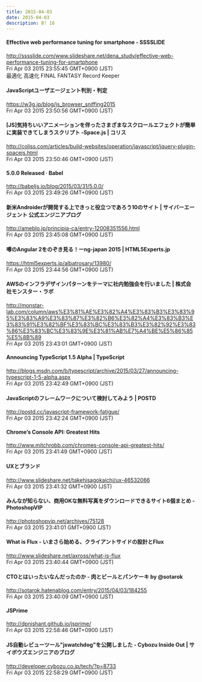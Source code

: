 ```yaml
---
title: 2015-04-03
date: 2015-04-03
description: B! 16
---
```


#### Effective web performance tuning for smartphone - SSSSLIDE
http://sssslide.com/www.slideshare.net/dena_study/effective-web-performance-tuning-for-smartphone<br>
Fri Apr 03 2015 23:55:45 GMT+0900 (JST)<br>
最適化 高速化 FINAL FANTASY Record Keeper


#### JavaScriptユーザエージェント判別・判定
https://w3g.jp/blog/js_browser_sniffing2015<br>
Fri Apr 03 2015 23:50:56 GMT+0900 (JST)<br>


####   [JS]気持ちいいアニメーションを伴ったさまざまなスクロールエフェクトが簡単に実装できてしまうスクリプト -Space.js | コリス
http://coliss.com/articles/build-websites/operation/javascript/jquery-plugin-spacejs.html<br>
Fri Apr 03 2015 23:50:46 GMT+0900 (JST)<br>


#### 5.0.0 Released · Babel
http://babeljs.io/blog/2015/03/31/5.0.0/<br>
Fri Apr 03 2015 23:49:26 GMT+0900 (JST)<br>


#### 新米Androiderが開発する上できっと役立つであろう10のサイト | サイバーエージェント 公式エンジニアブログ
http://ameblo.jp/principia-ca/entry-12008351556.html<br>
Fri Apr 03 2015 23:45:08 GMT+0900 (JST)<br>


#### 噂のAngular 2をのぞき見る！ーng-japan 2015 | HTML5Experts.jp
https://html5experts.jp/albatrosary/13980/<br>
Fri Apr 03 2015 23:44:56 GMT+0900 (JST)<br>


#### AWSのインフラデザインパターンをテーマに社内勉強会を行いました | 株式会社モンスター・ラボ
http://monstar-lab.com/column/aws%E3%81%AE%E3%82%A4%E3%83%B3%E3%83%95%E3%83%A9%E3%83%87%E3%82%B6%E3%82%A4%E3%83%B3%E3%83%91%E3%82%BF%E3%83%BC%E3%83%B3%E3%82%92%E3%83%86%E3%83%BC%E3%83%9E%E3%81%AB%E7%A4%BE%E5%86%85%E5%8B%89<br>
Fri Apr 03 2015 23:43:01 GMT+0900 (JST)<br>


#### Announcing TypeScript 1.5 Alpha | TypeScript
http://blogs.msdn.com/b/typescript/archive/2015/03/27/announcing-typescript-1-5-alpha.aspx<br>
Fri Apr 03 2015 23:42:49 GMT+0900 (JST)<br>


#### JavaScriptのフレームワークについて検討してみよう | POSTD
http://postd.cc/javascript-framework-fatigue/<br>
Fri Apr 03 2015 23:42:24 GMT+0900 (JST)<br>


#### Chrome’s Console API: Greatest Hits
http://www.mitchrobb.com/chromes-console-api-greatest-hits/<br>
Fri Apr 03 2015 23:41:49 GMT+0900 (JST)<br>


#### UXとブランド
http://www.slideshare.net/takehisagokaichi/ux-46532066<br>
Fri Apr 03 2015 23:41:32 GMT+0900 (JST)<br>


#### みんなが知らない、商用OKな無料写真をダウンロードできるサイト6個まとめ - PhotoshopVIP
http://photoshopvip.net/archives/75128<br>
Fri Apr 03 2015 23:41:01 GMT+0900 (JST)<br>


#### What is Flux - いまさら始める、クライアントサイドの設計とFlux
http://www.slideshare.net/axross/what-is-flux<br>
Fri Apr 03 2015 23:40:44 GMT+0900 (JST)<br>


#### CTOとはいったいなんだったのか - 肉とビールとパンケーキ by @sotarok
http://sotarok.hatenablog.com/entry/2015/04/03/184255<br>
Fri Apr 03 2015 23:40:09 GMT+0900 (JST)<br>


#### JSPrime
http://dpnishant.github.io/jsprime/<br>
Fri Apr 03 2015 22:58:46 GMT+0900 (JST)<br>


#### JS自動レビューツール"jswatchdog"を公開しました - Cybozu Inside Out | サイボウズエンジニアのブログ
http://developer.cybozu.co.jp/tech/?p=8733<br>
Fri Apr 03 2015 22:58:29 GMT+0900 (JST)<br>


